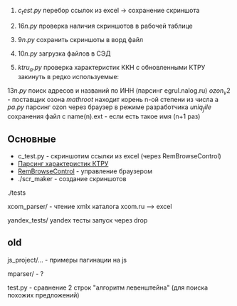
1. $с_test.py$ перебор ссылок из excel -> сохранение скриншота

2. $16n.py$ проверка наличия скриншотов в рабочей таблице
3. $9n.py$ сохранить скриншоты в ворд файл
4. $10n.py$ загрузка файлов в СЭД
5. $ktru_a.py$ проверка характеристик ККН с обновленными КТРУ
закинуть в редко используемые:

$13n.py$ поиск адресов и названий по ИНН (парсинг egrul.nalog.ru)
$ozon_v2$ - поставщик озона
$math root$ находит корень n-ой степени из числа a
$pa.py$ парсинг ozon через браузер в режиме разработчика
$uniq_file$ сохранения файл с name(n).ext - если есть такое имя (n+1 раз)

## Основные


+ c_test.py - скриншотим ссылки из excel (через RemBrowseControl)
+ [Парсинг характеристик КТРУ](./zakupki/readMe.md)
+ [RemBrowseControl](.rbc/readMe.md) - управление браузером
+ ./scr_maker - создание скриншотов

./tests

  xcom_parser/ - чтение xmlx каталога xcom.ru --> excel

  yandex_tests/ yandex тесты   запуск через drop

## old
js_project/... - примеры пагинации на js

mparser/ - ?

test.py - сравнение 2 строк "алгоритм левенштейна" (для поиска похожих предложений)

